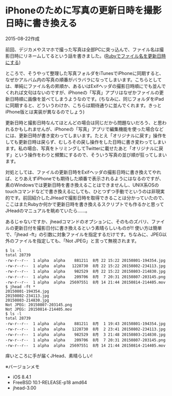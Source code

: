 # iPhoneのために写真の更新日時を撮影日時に書き換える

2015-08-22作成

前回、デジカメやスマホで撮った写真は全部PCに突っ込んで、ファイル名は撮影日時にリネームしてるという話を書きました。([Rubyでファイル名を更新日時にする](20150802.md))

ところで、そうやって整理した写真フォルダをiTunesでiPhoneに同期すると、なぜかアルバム内の写真の順番がバラバラになってしまいます。こちらとしては、単純にファイル名の昇順か、あるいはExifヘッダの撮影日時順にでも並んでくれれば文句はないのですが、iPhoneの「写真」アプリはなぜかファイルの更新日時順に画像を並べてしまうようなのです。(ちなみに、同じフォルダをiPadに同期すると、どういうわけか、こちらは期待通りに並んでくれます。きっとiPhone版とは実装が異なるのでしょう)

更新日時と撮影日時なんてほとんどの場合は同じだから問題ないだろう、と思われるかもしれませんが、iPhoneの「写真」アプリで編集機能を使った場合などには、更新日時が書き変わってしまいます。たとえ「オリジナルに戻す」操作をしても更新日時は戻らず、むしろその戻し操作をした日時に書き変わってしまいます。私の場合、写真をトリミングしてTwitterに載せたあと「オリジナルに戻す」という操作をわりと頻繁にするので、そういう写真の並び順が狂ってしまいます。

対処としては、ファイルの更新日時をExifヘッダの撮影日時に書き換えてやれば、とりあえずiPhoneでも期待した順番で表示されるようにはなるのですが、素のWindowsでは更新日時を書き換えることはできませんし、UNIX系OSのtouchコマンドなどで書き換えるにしても、ひとつずつ手動でというのは非現実的です。前回紹介したJHeadで撮影日時を取得できることは分かっていたので、ここはまたRubyか何かで更新日時を書き換えるスクリプトでも作るかと思ってJHeadのマニュアルを眺めていたら……。

あるじゃないですか、jheadコマンドのオプションに、そのものズバリ、ファイルの更新日付を撮影日付に書き換えるという素晴らしいものが!! 使い方は簡単で、「jhead -ft」の引数に対象ファイルを指定するだけです。ちなみに、JPEG以外のファイルを指定しても、「Not JPEG」と言って無視されます。

    $ ls -l
    total 28739
    -rw-r--r--  1 alpha  alpha    881211  8月 22 15:22 20150801-194354.jpg
    -rw-r--r--  1 alpha  alpha   1228730  8月 22 15:22 20150802-234113.jpg
    -rw-r--r--  1 alpha  alpha    982529  8月 22 15:22 20150803-214830.jpg
    -rw-r--r--  1 alpha  alpha    209706  8月  7 20:31 20150807-203145.png
    -rw-r--r--  1 alpha  alpha  25697551  8月 14 21:44 20150814-214405.mov
    $ jhead -ft *
    20150801-194354.jpg
    20150802-234113.jpg
    20150803-214830.jpg
    Not JPEG: 20150807-203145.png
    Not JPEG: 20150814-214405.mov
    $ ls -l
    total 28739
    -rw-r--r--  1 alpha  alpha    881211  8月  1 19:43 20150801-194354.jpg
    -rw-r--r--  1 alpha  alpha   1228730  8月  2 23:41 20150802-234113.jpg
    -rw-r--r--  1 alpha  alpha    982529  8月  3 21:48 20150803-214830.jpg
    -rw-r--r--  1 alpha  alpha    209706  8月  7 20:31 20150807-203145.png
    -rw-r--r--  1 alpha  alpha  25697551  8月 14 21:44 20150814-214405.mov

痒いところに手が届くJHead、素晴らしい!

※バージョンメモ

- iOS 8.4.1
- FreeBSD 10.1-RELEASE-p18 amd64
- jhead-3.00
